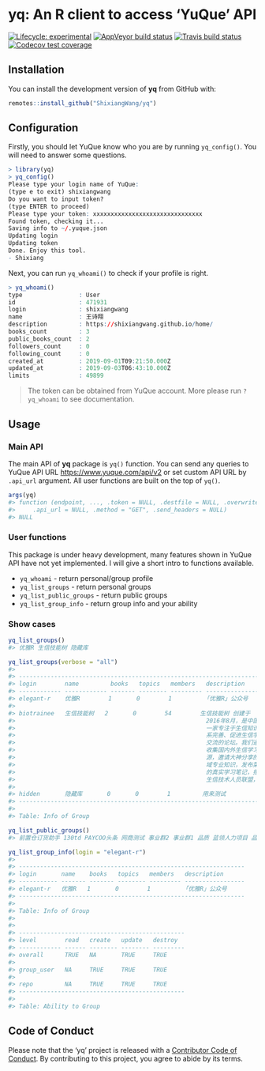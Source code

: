 
<!-- README.md is generated from README.Rmd. Please edit that file -->

# yq: An R client to access ‘YuQue’ API

<!-- badges: start -->

[![Lifecycle:
experimental](https://img.shields.io/badge/lifecycle-experimental-orange.svg)](https://www.tidyverse.org/lifecycle/#experimental)
[![AppVeyor build
status](https://ci.appveyor.com/api/projects/status/github/ShixiangWang/yq?branch=master&svg=true)](https://ci.appveyor.com/project/ShixiangWang/yq)
[![Travis build
status](https://travis-ci.org/ShixiangWang/yq.svg?branch=master)](https://travis-ci.org/ShixiangWang/yq)
[![Codecov test
coverage](https://codecov.io/gh/ShixiangWang/yq/branch/master/graph/badge.svg)](https://codecov.io/gh/ShixiangWang/yq?branch=master)
<!-- badges: end -->

## Installation

You can install the development version of **yq** from GitHub with:

``` r
remotes::install_github("ShixiangWang/yq")
```

## Configuration

Firstly, you should let YuQue know who you are by running `yq_config()`.
You will need to answer some questions.

``` r
> library(yq)
> yq_config()
Please type your login name of YuQue: 
(type e to exit) shixiangwang
Do you want to input token? 
(type ENTER to proceed) 
Please type your token: xxxxxxxxxxxxxxxxxxxxxxxxxxxxxxx
Found token, checking it...
Saving info to ~/.yuque.json
Updating login
Updating token
Done. Enjoy this tool.
- Shixiang
```

Next, you can run `yq_whoami()` to check if your profile is right.

``` r
> yq_whoami()
type                : User
id                  : 471931
login               : shixiangwang
name                : 王诗翔
description         : https://shixiangwang.github.io/home/
books_count         : 3
public_books_count  : 2
followers_count     : 0
following_count     : 0
created_at          : 2019-09-01T09:21:50.000Z
updated_at          : 2019-09-03T06:43:10.000Z
limits              : 49899
```

> The token can be obtained from YuQue account. More please run
> `?yq_whoami` to see documentation.

## Usage

### Main API

The main API of **yq** package is `yq()` function. You can send any
queries to YuQue API URL <https://www.yuque.com/api/v2> or set custom
API URL by `.api_url` argument. All user functions are built on the top
of `yq()`.

``` r
args(yq)
#> function (endpoint, ..., .token = NULL, .destfile = NULL, .overwrite = FALSE, 
#>     .api_url = NULL, .method = "GET", .send_headers = NULL) 
#> NULL
```

### User functions

This package is under heavy development, many features shown in YuQue
API have not yet implemented. I will give a short intro to functions
available.

  - `yq_whoami` - return personal/group profile
  - `yq_list_groups` - return personal groups
  - `yq_list_public_groups` - return public groups
  - `yq_list_group_info` - return group info and your ability

### Show cases

``` r
yq_list_groups()
#> 优雅R 生信技能树 隐藏库
```

``` r
yq_list_groups(verbose = "all")
#> 
#> ---------------------------------------------------------------------------
#> login        name         books   topics   members   description           
#> ------------ ------------ ------- -------- --------- ----------------------
#> elegant-r    优雅R        1       0        1         「优雅R」公众号       
#> 
#> biotrainee   生信技能树   2       0        54        生信技能树 创建于     
#>                                                      2016年8月，是中国第   
#>                                                      一家专注于生信知识体  
#>                                                      系完善、促进生信学习  
#>                                                      交流的论坛。我们通过  
#>                                                      收集国内外生信学习资  
#>                                                      源，邀请大神分享的领  
#>                                                      域专业知识，发布菜鸟  
#>                                                      的真实学习笔记，搭建  
#>                                                      生信技术人员联盟，    
#> 
#> hidden       隐藏库       0       0        1         用来测试              
#> ---------------------------------------------------------------------------
#> 
#> Table: Info of Group
```

``` r
yq_list_public_groups()
#> 前置仓订货助手 130td PAYCOO头条 网商测试 事业群2 事业群1 品质 蓝领人力项目 品牌规范分享群 运维分享文档 2022综合实践 承保域 168车行一六八 楼上楼大闸蟹 海纳市场运营 数字化场站 总经办 te 产品圈子 品宣内容工作小组
```

``` r
yq_list_group_info(login = "elegant-r")
#> 
#> ----------------------------------------------------------------
#> login       name    books   topics   members   description      
#> ----------- ------- ------- -------- --------- -----------------
#> elegant-r   优雅R   1       0        1         「优雅R」公众号  
#> ----------------------------------------------------------------
#> 
#> Table: Info of Group
#> 
#> 
#> -----------------------------------------------
#> level        read   create   update   destroy  
#> ------------ ------ -------- -------- ---------
#> overall      TRUE   NA       TRUE     TRUE     
#> 
#> group_user   NA     TRUE     TRUE     TRUE     
#> 
#> repo         NA     TRUE     TRUE     TRUE     
#> -----------------------------------------------
#> 
#> Table: Ability to Group
```

## Code of Conduct

Please note that the ‘yq’ project is released with a [Contributor Code
of Conduct](CODE_OF_CONDUCT.md). By contributing to this project, you
agree to abide by its terms.
